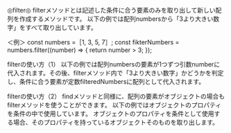 ◎filter◎
filterメソッドとは記述した条件に合う要素のみを取り出して新しい配列を作成するメソッドです。
以下の例では配列numbersから「3より大きい数字」をすべて取り出しています。

＜例＞
  const numbers =［1, 3, 5, 7］;
  const fikterNumbers = numbers.filter((number) => {
    return number > 3;
  });
  
  
filterの使い方（1）
以下の例では配列numbersの要素が1つずつ引数numberに代入されます。その後、filterメソッド内で「3より大きい数字」かどうかを判定し、条件に合う要素が定数filteredNumbersに配列として代入されます。

filterの使い方（2）
findメソッドと同様に、配列の要素がオブジェクトの場合もfilterメソッドを使うことができます。
以下の例ではオブジェクトのプロパティを条件の中で使用しています。
オブジェクトのプロパティを条件として使用する場合、そのプロパティを持っているオブジェクトそのものを取り出します。

